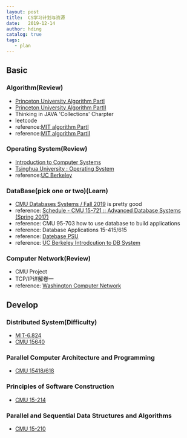 ```yaml
---
layout: post
title:  CS学习计划与资源
date:   2019-12-14
author: hding
catalog: true
tags:
   - plan
---
```

## Basic

### Algorithm(Review)
- [Princeton University Algorithm PartI](https://www.bilibili.com/video/av8994940)
- [Princeton University Algorithm PartII](https://www.bilibili.com/video/av12764610)
- Thinking in JAVA 'Collections' Charpter
- leetcode 
- reference:[MIT algorithm PartI](https://www.youtube.com/watch?v=HtSuA80QTyo&amp=&amp=&amp=&amp=&list=PLUl4u3cNGP61Oq3tWYp6V_F-5jb5L2iHb)
- reference:[MIT algorithm PartII](https://www.youtube.com/watch?v=2P-yW7LQr08&amp=&amp=&amp=&amp=&list=PLUl4u3cNGP6317WaSNfmCvGym2ucw3oGp)


### Operating System(Review)
- [Introduction to Computer Systems](https://www.bilibili.com/video/av31289365)
- [Tsinghua University : Operating System](https://www.bilibili.com/video/av6538245)
- reference:[UC Berkeley](https://www.youtube.com/watch?v=7CQld4BHiFw&list=PL--jIyXjDXf6Q4XA6q8RYnyChYzJ0K0F2&index=18)


### DataBase(pick one or two)(Learn)
- [CMU Databases Systems / Fall 2019](https://15445.courses.cs.cmu.edu/fall2019/schedule.html) is pretty good
- reference: [Schedule - CMU 15-721 :: Advanced Database Systems (Spring 2017)](https://15721.courses.cs.cmu.edu/spring2017/schedule.html)
- reference:  CMU 95-703 how to use database to build applications
- reference:  Database Applications 15-415/615
- reference: [Datebase PSU](https://www.youtube.com/watch?v=zQuFCsTLLSU)
- reference: [UC Berkeley Introdcution to DB System](https://www.youtube.com/watch?v=y5IShB9ihds&list=PLhMnuBfGeCDPtyC9kUf_hG_QwjYzZ0Am1)


### Computer Network(Review)
- CMU Project
- TCP/IP详解卷一
- reference: [Washington Computer Network](https://www.youtube.com/watch?v=Wa8BLze6zvA&list=PLDcmCgguL9rzuMGpIXktVEBb-abFd0CoZ)


## Develop

### Distributed System(Difficulty)
- [MIT-6.824](http://ts25504.github.io/2016/08/16/MIT-6-824%E5%AD%A6%E4%B9%A0%E4%B9%8B%E8%B7%AF/)
- [CMU 15640](https://www.synergylabs.org/courses/15-440/)

### Parallel Computer Architecture and Programming
- [CMU 15418/618](http://www.cs.cmu.edu/~418/)

### Principles of Software Construction
- [CMU 15-214](https://www.cs.cmu.edu/~ckaestne/15214/s2017/)

### Parallel and Sequential Data Structures and Algorithms
- [CMU 15-210](https://www.cs.cmu.edu/~15210/)











  











	














































